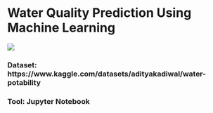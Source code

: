 <h1>Water Quality Prediction Using Machine Learning</h1>
<img src="https://github.com/Rasikambli/Water-Quality-Prediction-using-Machine-Learning/assets/144739420/0343e1b0-6cdd-4943-b544-f5d6aacddd1e" align="center"/>
<h3>Dataset: https://www.kaggle.com/datasets/adityakadiwal/water-potability</h3>
<h3>Tool: Jupyter Notebook</h3>
